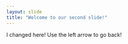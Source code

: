 ```yaml
---
layout: slide
title: "Welcome to our second slide!"
---
```

I changed here!
Use the left arrow to go back!
